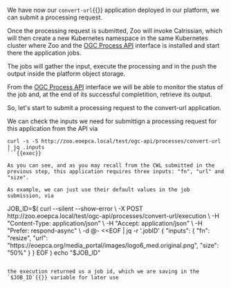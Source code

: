 We have now our `convert-url`{{}} application deployed in our platform, we can submit a processing request.

Once the processing request is submitted, Zoo will invoke Calrissian, which will then create a new Kubernetes namespace in the same Kubernetes cluster where Zoo and the [OGC Process API](https://ogcapi.ogc.org/processes/) interface is installed and start there the application jobs.

The jobs will gather the input, execute the processing and in the push the output inside the platform object storage.

From the [OGC Process API](https://ogcapi.ogc.org/processes/) interface we will be able to monitor the status of the job and, at the end of its successful completition, retrieve its output.

So, let's start to submit a processing request to the convert-url application.

We can check the inputs we need for submittign a processing request for this application from the API via

```
curl -s -S http://zoo.eoepca.local/test/ogc-api/processes/convert-url | jq .inputs
```{{exec}}

As you can see, and as you may recall from the CWL submitted in the previous step, this application requires three inputs: "fn", "url" and "size".

As example, we can just use their default values in the job submission, via

```
JOB_ID=$(
  curl --silent --show-error \
    -X POST http://zoo.eoepca.local/test/ogc-api/processes/convert-url/execution \
    -H "Content-Type: application/json" \
    -H "Accept: application/json" \
    -H "Prefer: respond-async" \
    -d @- <<EOF | jq -r '.jobID'
  {
    "inputs": {
      "fn": "resize",
      "url":  "https://eoepca.org/media_portal/images/logo6_med.original.png",
      "size": "50%"
    }
  }
EOF
)
echo "$JOB_ID"
```{{exec}}

the execution returned us a job id, which we are saving in the `$JOB_ID`{{}} variable for later use
